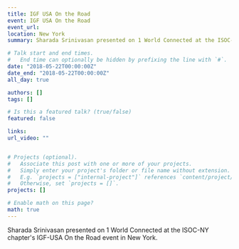 ```yaml
---
title: IGF USA On the Road
event: IGF USA On the Road
event_url: 
location: New York
summary: Sharada Srinivasan presented on 1 World Connected at the ISOC-NY chapter's IGF-USA On the Road event in New York. 

# Talk start and end times.
#   End time can optionally be hidden by prefixing the line with `#`.
date: "2018-05-22T00:00:00Z"
date_end: "2018-05-22T00:00:00Z"
all_day: true

authors: []
tags: []

# Is this a featured talk? (true/false)
featured: false

links:
url_video: ""


# Projects (optional).
#   Associate this post with one or more of your projects.
#   Simply enter your project's folder or file name without extension.
#   E.g. `projects = ["internal-project"]` references `content/project/deep-learning/index.md`.
#   Otherwise, set `projects = []`.
projects: []

# Enable math on this page?
math: true
---
```


Sharada Srinivasan presented on 1 World Connected at the ISOC-NY chapter's IGF-USA On the Road event in New York. 



